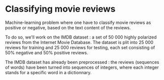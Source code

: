 # Classifying movie reviews
Machine-learning problem where one have to classify movie reviews as positive or negative, based on the text content of the reviews. <br>

To do so, we'll work on the IMDB dataset : a set of 50 000 highly polarized reviews from the Internet Movie Database. The dataset is plit into 25 000 reviews for training and 25 000 reviews for testing, each set consisting of 50% negative and 50% positive reviews. <br>

The IMDB dataset has already been preprocessed : the reviews (sequences of words) have been turned into sequences of integers, where each integer stands for a specific word in a dictionnary.
